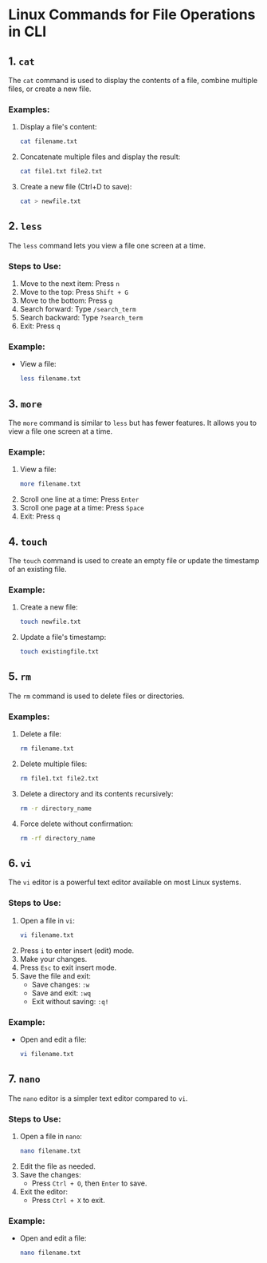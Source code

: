# Linux Commands for File Operations in CLI

## 1. `cat`
The `cat` command is used to display the contents of a file, combine multiple files, or create a new file.

### Examples:
1. Display a file's content:
   ```bash
   cat filename.txt
   ```
2. Concatenate multiple files and display the result:
   ```bash
   cat file1.txt file2.txt
   ```
3. Create a new file (Ctrl+D to save):
   ```bash
   cat > newfile.txt
   ```

## 2. `less`
The `less` command lets you view a file one screen at a time.

### Steps to Use:
1. Move to the next item: Press `n`
2. Move to the top: Press `Shift + G`
3. Move to the bottom: Press `g`
4. Search forward: Type `/search_term`
5. Search backward: Type `?search_term`
6. Exit: Press `q`

### Example:
- View a file:
  ```bash
  less filename.txt
  ```

## 3. `more`
The `more` command is similar to `less` but has fewer features. It allows you to view a file one screen at a time.

### Example:
1. View a file:
   ```bash
   more filename.txt
   ```
2. Scroll one line at a time: Press `Enter`
3. Scroll one page at a time: Press `Space`
4. Exit: Press `q`

## 4. `touch`
The `touch` command is used to create an empty file or update the timestamp of an existing file.

### Example:
1. Create a new file:
   ```bash
   touch newfile.txt
   ```
2. Update a file's timestamp:
   ```bash
   touch existingfile.txt
   ```

## 5. `rm`
The `rm` command is used to delete files or directories.

### Examples:
1. Delete a file:
   ```bash
   rm filename.txt
   ```
2. Delete multiple files:
   ```bash
   rm file1.txt file2.txt
   ```
3. Delete a directory and its contents recursively:
   ```bash
   rm -r directory_name
   ```
4. Force delete without confirmation:
   ```bash
   rm -rf directory_name
   ```

## 6. `vi`
The `vi` editor is a powerful text editor available on most Linux systems.

### Steps to Use:
1. Open a file in `vi`:
   ```bash
   vi filename.txt
   ```
2. Press `i` to enter insert (edit) mode.
3. Make your changes.
4. Press `Esc` to exit insert mode.
5. Save the file and exit:
   - Save changes: `:w`
   - Save and exit: `:wq`
   - Exit without saving: `:q!`

### Example:
- Open and edit a file:
  ```bash
  vi filename.txt
  ```

## 7. `nano`
The `nano` editor is a simpler text editor compared to `vi`.

### Steps to Use:
1. Open a file in `nano`:
   ```bash
   nano filename.txt
   ```
2. Edit the file as needed.
3. Save the changes:
   - Press `Ctrl + O`, then `Enter` to save.
4. Exit the editor:
   - Press `Ctrl + X` to exit.

### Example:
- Open and edit a file:
  ```bash
  nano filename.txt
  ```
